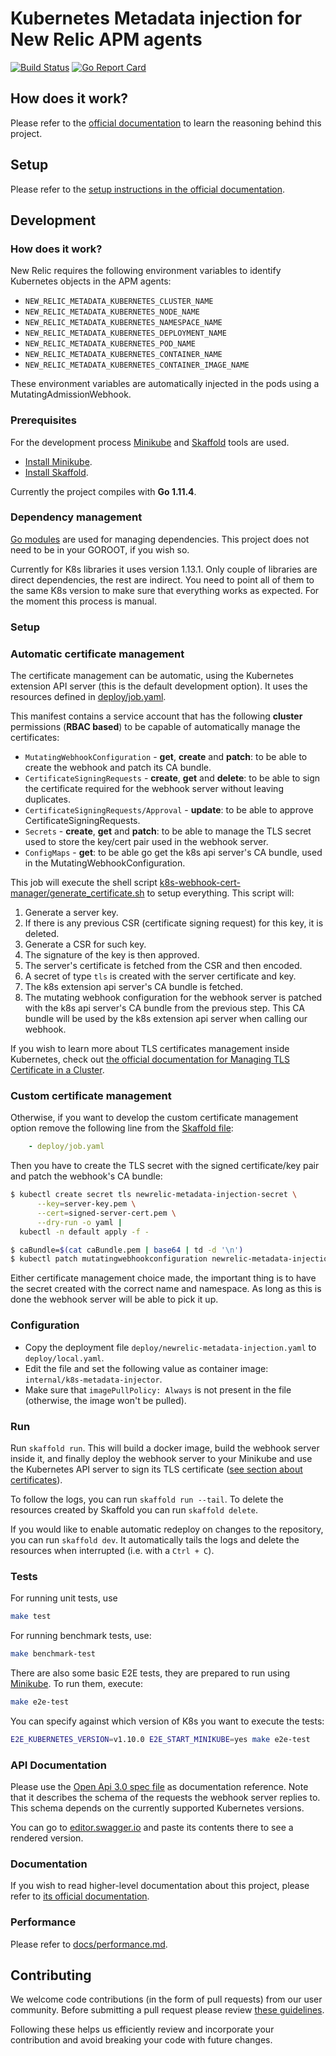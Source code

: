 # Kubernetes Metadata injection for New Relic APM agents

[![Build Status](https://travis-ci.com/newrelic/k8s-metadata-injection.svg?branch=master)](https://travis-ci.com/newrelic/k8s-metadata-injection) [![Go Report Card](https://goreportcard.com/badge/github.com/newrelic/k8s-metadata-injection)](https://goreportcard.com/report/github.com/newrelic/k8s-metadata-injection)

## How does it work?

Please refer to the [official documentation](https://docs.newrelic.com/docs/integrations/kubernetes-integration/metadata-injection/kubernetes-apm-metadata-injection) to learn the reasoning behind this project.

## Setup

Please refer to the [setup instructions in the official documentation](https://docs.newrelic.com/docs/integrations/kubernetes-integration/metadata-injection/kubernetes-apm-metadata-injection#install).

## Development

### How does it work?

New Relic requires the following environment variables to identify Kubernetes objects in the APM agents:

- `NEW_RELIC_METADATA_KUBERNETES_CLUSTER_NAME`
- `NEW_RELIC_METADATA_KUBERNETES_NODE_NAME`
- `NEW_RELIC_METADATA_KUBERNETES_NAMESPACE_NAME`
- `NEW_RELIC_METADATA_KUBERNETES_DEPLOYMENT_NAME`
- `NEW_RELIC_METADATA_KUBERNETES_POD_NAME`
- `NEW_RELIC_METADATA_KUBERNETES_CONTAINER_NAME`
- `NEW_RELIC_METADATA_KUBERNETES_CONTAINER_IMAGE_NAME`

These environment variables are automatically injected in the pods using a MutatingAdmissionWebhook.

### Prerequisites

For the development process [Minikube](https://kubernetes.io/docs/getting-started-guides/minikube) and [Skaffold](https://github.com/GoogleCloudPlatform/skaffold) tools are used.

* [Install Minikube](https://kubernetes.io/docs/tasks/tools/install-minikube/).
* [Install Skaffold](https://github.com/GoogleCloudPlatform/skaffold#installation).

Currently the project compiles with **Go 1.11.4**.

### Dependency management

[Go modules](https://github.com/golang/go/wiki/Modules) are used for managing dependencies. This project does not need to be in your GOROOT, if you wish so.

Currently for K8s libraries it uses version 1.13.1. Only couple of libraries are direct dependencies, the rest are indirect. You need to point all of them to the same K8s version to make sure that everything works as expected. For the moment this process is manual.

### Setup

### Automatic certificate management

The certificate management can be automatic, using the Kubernetes extension API server (this is the default development option). It uses the resources defined in [deploy/job.yaml](./deploy/job.yaml).

This manifest contains a service account that has the following **cluster** permissions (**RBAC based**) to be capable of automatically manage the certificates:

* `MutatingWebhookConfiguration` - **get**, **create** and **patch**: to be able to create the webhook and patch its CA bundle.
* `CertificateSigningRequests` - **create**, **get** and **delete**: to be able to sign the certificate required for the webhook server without leaving duplicates.
* `CertificateSigningRequests/Approval` - **update**: to be able to approve CertificateSigningRequests.
* `Secrets` - **create**, **get** and **patch**: to be able to manage the TLS secret used to store the key/cert pair used in the webhook server.
* `ConfigMaps` - **get**: to be able go get the k8s api server's CA bundle, used in the MutatingWebhookConfiguration.

This job will execute the shell script [k8s-webhook-cert-manager/generate_certificate.sh](./k8s-webhook-cert-manager/generate_certificate.sh) to setup everything. This script will:

1. Generate a server key.
2. If there is any previous CSR (certificate signing request) for this key, it is deleted.
3. Generate a CSR for such key.
4. The signature of the key is then approved.
5. The server's certificate is fetched from the CSR and then encoded.
6. A secret of type `tls` is created with the server certificate and key.
7. The k8s extension api server's CA bundle is fetched.
8. The mutating webhook configuration for the webhook server is patched with the k8s api server's CA bundle from the previous step. This CA bundle will be used by the k8s extension api server when calling our webhook.

If you wish to learn more about TLS certificates management inside Kubernetes, check out [the official documentation for Managing TLS Certificate in a Cluster](https://kubernetes.io/docs/tasks/tls/managing-tls-in-a-cluster/#create-a-certificate-signing-request-object-to-send-to-the-kubernetes-api).

### Custom certificate management

Otherwise, if you want to develop the custom certificate management option remove the following line from the [Skaffold file](./skaffold.yaml):

```yaml
    - deploy/job.yaml
```

Then you have to create the TLS secret with the signed certificate/key pair and patch the webhook's CA bundle:

```bash
$ kubectl create secret tls newrelic-metadata-injection-secret \
      --key=server-key.pem \
      --cert=signed-server-cert.pem \
      --dry-run -o yaml |
  kubectl -n default apply -f -

$ caBundle=$(cat caBundle.pem | base64 | td -d '\n')
$ kubectl patch mutatingwebhookconfiguration newrelic-metadata-injection-cfg --type='json' -p "[{'op': 'replace', 'path': '/webhooks/0/clientConfig/caBundle', 'value':'${caBundle}'}]"
```

Either certificate management choice made, the important thing is to have the secret created with the correct name and namespace. As long as this is done the webhook server will be able to pick it up.

### Configuration

* Copy the deployment file `deploy/newrelic-metadata-injection.yaml` to `deploy/local.yaml`.
* Edit the file and set the following value as container image: `internal/k8s-metadata-injector`.
* Make sure that `imagePullPolicy: Always` is not present in the file (otherwise, the image won't be pulled).

### Run

Run `skaffold run`. This will build a docker image, build the webhook server inside it, and finally deploy the webhook server to your Minikube and use the Kubernetes API server to sign its TLS certificate ([see section about certificates](#3-install-the-certificates)).

To follow the logs, you can run `skaffold run --tail`. To delete the resources created by Skaffold you can run `skaffold delete`.

If you would like to enable automatic redeploy on changes to the repository, you can run `skaffold dev`. It automatically tails the logs and delete the resources when interrupted (i.e. with a `Ctrl + C`).

### Tests

For running unit tests, use

```bash
make test
```

For running benchmark tests, use:

```bash
make benchmark-test
```

There are also some basic E2E tests, they are prepared to run using
[Minikube](https://github.com/kubernetes/minikube). To run them, execute:

``` bash
make e2e-test
```

You can specify against which version of K8s you want to execute the tests:

``` bash
E2E_KUBERNETES_VERSION=v1.10.0 E2E_START_MINIKUBE=yes make e2e-test
```

### API Documentation

Please use the [Open Api 3.0 spec file](openapi.yaml) as documentation reference. Note that it describes the schema of the requests the webhook server replies to. This schema depends on the currently supported Kubernetes versions.

You can go to [editor.swagger.io](editor.swagger.io) and paste its contents there to see a rendered version.

### Documentation

If you wish to read higher-level documentation about this project, please refer to [its official documentation](https://docs.newrelic.com/docs/integrations/kubernetes-integration/metadata-injection/kubernetes-apm-metadata-injection).

### Performance

Please refer to [docs/performance.md](docs/performance.md).

## Contributing

We welcome code contributions (in the form of pull requests) from our user community. Before submitting a pull request please review [these guidelines](./CONTRIBUTING.md).

Following these helps us efficiently review and incorporate your contribution and avoid breaking your code with future changes.
